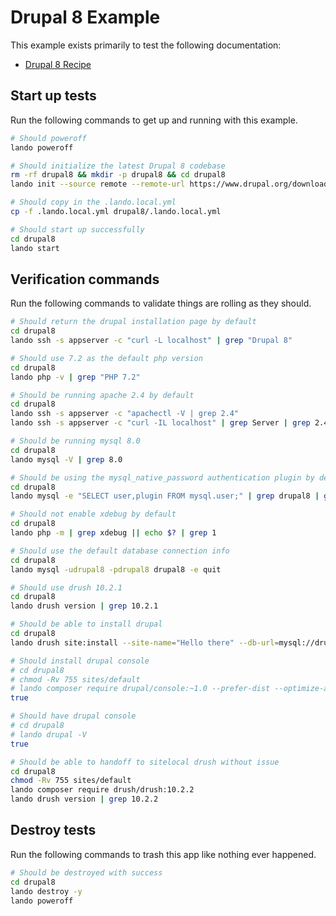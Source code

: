 Drupal 8 Example
================

This example exists primarily to test the following documentation:

* [Drupal 8 Recipe](https://docs.devwithlando.io/tutorials/drupal8.html)

Start up tests
--------------

Run the following commands to get up and running with this example.

```bash
# Should poweroff
lando poweroff

# Should initialize the latest Drupal 8 codebase
rm -rf drupal8 && mkdir -p drupal8 && cd drupal8
lando init --source remote --remote-url https://www.drupal.org/download-latest/tar.gz --remote-options="--strip-components 1" --recipe drupal8 --webroot . --name lando-drupal8 --option database=mysql:8.0 --option drush=10.2.1

# Should copy in the .lando.local.yml
cp -f .lando.local.yml drupal8/.lando.local.yml

# Should start up successfully
cd drupal8
lando start
```

Verification commands
---------------------

Run the following commands to validate things are rolling as they should.

```bash
# Should return the drupal installation page by default
cd drupal8
lando ssh -s appserver -c "curl -L localhost" | grep "Drupal 8"

# Should use 7.2 as the default php version
cd drupal8
lando php -v | grep "PHP 7.2"

# Should be running apache 2.4 by default
cd drupal8
lando ssh -s appserver -c "apachectl -V | grep 2.4"
lando ssh -s appserver -c "curl -IL localhost" | grep Server | grep 2.4

# Should be running mysql 8.0
cd drupal8
lando mysql -V | grep 8.0

# Should be using the mysql_native_password authentication plugin by default
cd drupal8
lando mysql -e "SELECT user,plugin FROM mysql.user;" | grep drupal8 | grep mysql_native_password

# Should not enable xdebug by default
cd drupal8
lando php -m | grep xdebug || echo $? | grep 1

# Should use the default database connection info
cd drupal8
lando mysql -udrupal8 -pdrupal8 drupal8 -e quit

# Should use drush 10.2.1
cd drupal8
lando drush version | grep 10.2.1

# Should be able to install drupal
cd drupal8
lando drush site:install --site-name="Hello there" --db-url=mysql://drupal8:drupal8@database/drupal8 -y

# Should install drupal console
# cd drupal8
# chmod -Rv 755 sites/default
# lando composer require drupal/console:~1.0 --prefer-dist --optimize-autoloader
true

# Should have drupal console
# cd drupal8
# lando drupal -V
true

# Should be able to handoff to sitelocal drush without issue
cd drupal8
chmod -Rv 755 sites/default
lando composer require drush/drush:10.2.2
lando drush version | grep 10.2.2
```

Destroy tests
-------------

Run the following commands to trash this app like nothing ever happened.

```bash
# Should be destroyed with success
cd drupal8
lando destroy -y
lando poweroff
```
